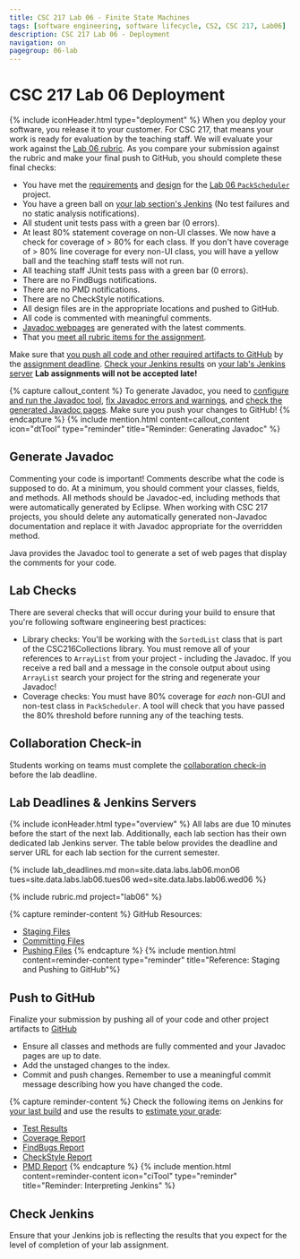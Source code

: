 ```yaml
---
title: CSC 217 Lab 06 - Finite State Machines
tags: [software engineering, software lifecycle, CS2, CSC 217, Lab06]
description: CSC 217 Lab 06 - Deployment
navigation: on
pagegroup: 06-lab
---
```


# CSC 217 Lab 06 Deployment
{% include iconHeader.html type="deployment" %}
When you deploy your software, you release it to your customer.  For CSC 217, that means your work is ready for evaluation by the teaching staff.  We will evaluate your work against the [Lab 06 rubric](#lab-rubric).  As you compare your submission against the rubric and make your final push to GitHub, you should complete these final checks:

  * You have met the [requirements](06-lab-requirements) and [design](06-lab-design) for the [Lab 06 `PackScheduler`](../06-lab) project.
  * You have a green ball on [your lab section's Jenkins](#lab-deadlines--jenkins-servers) (No test failures and no static analysis notifications).
  * All student unit tests pass with a green bar (0 errors).
  * At least 80% statement coverage on non-UI classes. We now have a check for coverage of > 80% for each class.  If you don't have coverage of > 80% line coverage for every non-UI class, you will have a yellow ball and the teaching staff tests will not run.
  * All teaching staff JUnit tests pass with a green bar (0 errors).
  * There are no FindBugs notifications.
  * There are no PMD notifications.
  * There are no CheckStyle notifications.
  * All design files are in the appropriate locations and pushed to GitHub.
  * All code is commented with meaningful comments.
  * [Javadoc webpages](#generate-javadoc) are generated with the latest comments.
  * That you [meet all rubric items for the assignment](#lab-rubric).

Make sure that [you push all code and other required artifacts to GitHub](#push-to-github) by the [assignment deadline](#lab-deadlines--jenkins-servers).  [Check your Jenkins results](#check-jenkins) on [your lab's Jenkins server](#lab-deadlines--jenkins-servers)  **Lab assignments will not be accepted late!**


{% capture callout_content %}
To generate Javadoc, you need to [configure and run the Javadoc tool](https://pages.github.ncsu.edu/engr-csc216/guided-projects/gp1/gp1-javadoc#configure-and-run-javadoc-for-your-project), [fix Javadoc errors and warnings](https://pages.github.ncsu.edu/engr-csc216/guided-projects/gp1/gp1-javadoc#fix-javadoc-errors-and-warnings), and [check the generated Javadoc pages](https://pages.github.ncsu.edu/engr-csc216/guided-projects/gp1/gp1-javadoc#check-generated-javadoc-pages).  Make sure you push your changes to GitHub!
{% endcapture %}
{% include mention.html content=callout_content icon="dtTool" type="reminder" title="Reminder: Generating Javadoc" %}
## Generate Javadoc
Commenting your code is important! Comments describe what the code is supposed to do. At a minimum, you should comment your classes, fields, and methods. All methods should be Javadoc-ed, including methods that were automatically generated by Eclipse. When working with CSC 217 projects, you should delete any automatically generated non-Javadoc documentation and replace it with Javadoc appropriate for the overridden method.

Java provides the Javadoc tool to generate a set of web pages that display the comments for your code.


## Lab Checks
There are several checks that will occur during your build to ensure that you're following software engineering best practices:

  * Library checks: You'll be working with the `SortedList` class that is part of the CSC216Collections library.  You must remove all of your references to `ArrayList` from your project - including the Javadoc.  If you receive a red ball and a message in the console output about using `ArrayList` search your project for the string and regenerate your Javadoc!
  * Coverage checks: You must have 80% coverage for *each* non-GUI and non-test class in `PackScheduler`.  A tool will check that you have passed the 80% threshold before running any of the teaching tests.


## Collaboration Check-in
Students working on teams must complete the [collaboration check-in]({{site.data.labs.collab-check}}) before the lab deadline.

## Lab Deadlines & Jenkins Servers
{% include iconHeader.html type="overview" %}
All labs are due 10 minutes before the start of the next lab.  Additionally, each lab section has their own dedicated lab Jenkins server.  The table below provides the deadline and server URL for each lab section for the current semester.

{% include lab_deadlines.md mon=site.data.labs.lab06.mon06 tues=site.data.labs.lab06.tues06 wed=site.data.labs.lab06.wed06 %}

{% include rubric.md project="lab06"  %}

{% capture reminder-content %} 
GitHub Resources:

  * [Staging Files](https://pages.github.ncsu.edu/engr-csc-software-development/practices-tools/git/git-staging)
  * [Committing Files](https://pages.github.ncsu.edu/engr-csc-software-development/practices-tools/git/git-commit)
  * [Pushing Files](https://pages.github.ncsu.edu/engr-csc-software-development/practices-tools/git/git-push)
{% endcapture %} {% include mention.html content=reminder-content type="reminder" title="Reference: Staging and Pushing to GitHub"%} 
## Push to GitHub
Finalize your submission by pushing all of your code and other project artifacts to [GitHub](https://github.ncsu.edu)

  * Ensure all classes and methods are fully commented and your Javadoc pages are up to date.
  * Add the unstaged changes to the index.
  * Commit and push changes.  Remember to use a meaningful commit message describing how you have changed the code.  



{% capture reminder-content %}
Check the following items on Jenkins for [your last build](https://pages.github.ncsu.edu/engr-csc-software-development/practices-tools/jenkins/#build-summary-page) and use the results to [estimate your grade](https://pages.github.ncsu.edu/engr-csc-software-development/practices-tools/jenkins/#grade-estimation-example):

  * [Test Results](https://pages.github.ncsu.edu/engr-csc-software-development/practices-tools/jenkins/#test-results)
  * [Coverage Report](https://pages.github.ncsu.edu/engr-csc-software-development/practices-tools/jenkins/#coverage-report)
  * [FindBugs Report](https://pages.github.ncsu.edu/engr-csc-software-development/practices-tools/jenkins/#findbugs-report)
  * [CheckStyle Report](https://pages.github.ncsu.edu/engr-csc-software-development/practices-tools/jenkins/#checkstyle-report)
  * [PMD Report](https://pages.github.ncsu.edu/engr-csc-software-development/practices-tools/jenkins/#pmd-report)
{% endcapture %}
{% include mention.html content=reminder-content icon="ciTool" type="reminder" title="Reminder: Interpreting Jenkins" %}
## Check Jenkins
Ensure that your Jenkins job is reflecting the results that you expect for the level of completion of your lab assignment.
